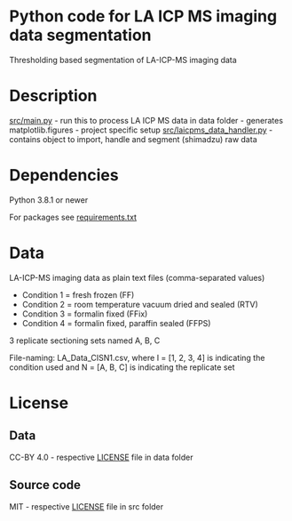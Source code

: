 # Python code for LA ICP MS imaging data segmentation

Thresholding based segmentation of LA-ICP-MS imaging data

# Description

[src/main.py](src/main.py) - run this to process LA ICP MS data in data folder - generates matplotlib.figures - project specific setup
[src/laicpms_data_handler.py](src/laicpms_data_handler.py) - contains object to import, handle and segment (shimadzu) raw data

# Dependencies

Python 3.8.1 or newer

For packages see [requirements.txt](requirements.txt)

# Data

LA-ICP-MS imaging data as plain text files (comma-separated values)

* Condition 1 = fresh frozen (FF)
* Condition 2 = room temperature vacuum dried and sealed (RTV)
* Condition 3 = formalin fixed (FFix)
* Condition 4 = formalin fixed, paraffin sealed (FFPS)

3 replicate sectioning sets named A, B, C

File-naming: LA_Data_CISN1.csv, where I = [1, 2, 3, 4] is indicating the condition used and N = [A, B, C] is indicating the replicate set

# License

## Data

CC-BY 4.0 - respective [LICENSE](data/LICENSE) file in data folder

## Source code

MIT - respective [LICENSE](src/LICENSE) file in src folder
